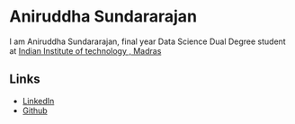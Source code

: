 # Aniruddha Sundararajan

I am Aniruddha Sundararajan, final year Data Science Dual Degree student at [Indian Institute of technology , Madras](https://www.iitm.ac.in/)


## Links

* [LinkedIn](https://www.linkedin.com/in/aniruddha-sundararajan/)
* [Github](https://github.com/s-aniruddha)
